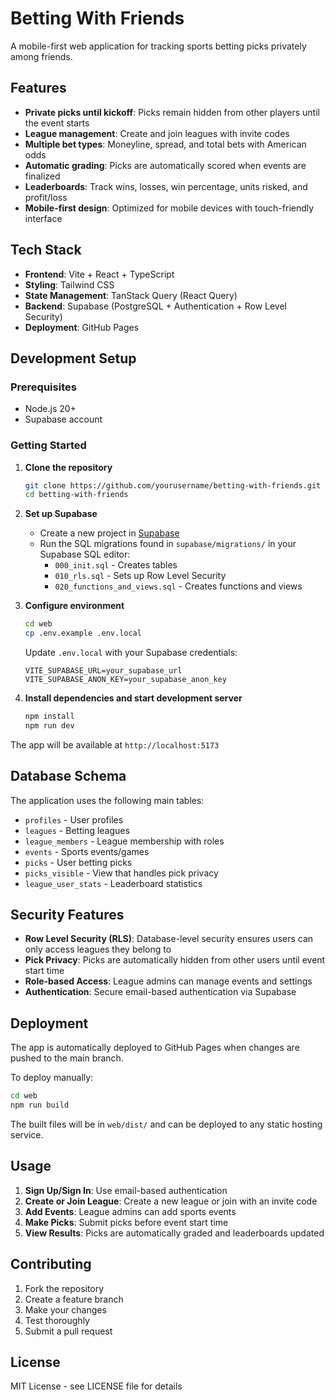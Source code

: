 # Betting With Friends

A mobile-first web application for tracking sports betting picks privately among friends.

## Features

- **Private picks until kickoff**: Picks remain hidden from other players until the event starts
- **League management**: Create and join leagues with invite codes
- **Multiple bet types**: Moneyline, spread, and total bets with American odds
- **Automatic grading**: Picks are automatically scored when events are finalized
- **Leaderboards**: Track wins, losses, win percentage, units risked, and profit/loss
- **Mobile-first design**: Optimized for mobile devices with touch-friendly interface

## Tech Stack

- **Frontend**: Vite + React + TypeScript
- **Styling**: Tailwind CSS
- **State Management**: TanStack Query (React Query)
- **Backend**: Supabase (PostgreSQL + Authentication + Row Level Security)
- **Deployment**: GitHub Pages

## Development Setup

### Prerequisites

- Node.js 20+ 
- Supabase account

### Getting Started

1. **Clone the repository**
   ```bash
   git clone https://github.com/yourusername/betting-with-friends.git
   cd betting-with-friends
   ```

2. **Set up Supabase**
   - Create a new project in [Supabase](https://supabase.com)
   - Run the SQL migrations found in `supabase/migrations/` in your Supabase SQL editor:
     - `000_init.sql` - Creates tables
     - `010_rls.sql` - Sets up Row Level Security
     - `020_functions_and_views.sql` - Creates functions and views

3. **Configure environment**
   ```bash
   cd web
   cp .env.example .env.local
   ```
   
   Update `.env.local` with your Supabase credentials:
   ```
   VITE_SUPABASE_URL=your_supabase_url
   VITE_SUPABASE_ANON_KEY=your_supabase_anon_key
   ```

4. **Install dependencies and start development server**
   ```bash
   npm install
   npm run dev
   ```

The app will be available at `http://localhost:5173`

## Database Schema

The application uses the following main tables:

- `profiles` - User profiles
- `leagues` - Betting leagues
- `league_members` - League membership with roles
- `events` - Sports events/games
- `picks` - User betting picks
- `picks_visible` - View that handles pick privacy
- `league_user_stats` - Leaderboard statistics

## Security Features

- **Row Level Security (RLS)**: Database-level security ensures users can only access leagues they belong to
- **Pick Privacy**: Picks are automatically hidden from other users until event start time
- **Role-based Access**: League admins can manage events and settings
- **Authentication**: Secure email-based authentication via Supabase

## Deployment

The app is automatically deployed to GitHub Pages when changes are pushed to the main branch.

To deploy manually:
```bash
cd web
npm run build
```

The built files will be in `web/dist/` and can be deployed to any static hosting service.

## Usage

1. **Sign Up/Sign In**: Use email-based authentication
2. **Create or Join League**: Create a new league or join with an invite code
3. **Add Events**: League admins can add sports events
4. **Make Picks**: Submit picks before event start time
5. **View Results**: Picks are automatically graded and leaderboards updated

## Contributing

1. Fork the repository
2. Create a feature branch
3. Make your changes
4. Test thoroughly
5. Submit a pull request

## License

MIT License - see LICENSE file for details